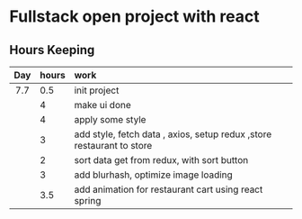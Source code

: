 # Fullstack open project with react

## Hours Keeping
| Day | hours | work |
|:----:|:-----|:-----|
|7.7| 0.5 | init project |
|| 4 | make ui done |
|| 4 | apply some style |
|| 3 | add style, fetch data , axios, setup redux ,store restaurant to store  |
|| 2 | sort data get from redux, with sort button|
|| 3 | add blurhash, optimize image loading|
|| 3.5 | add animation for restaurant cart using react spring|
